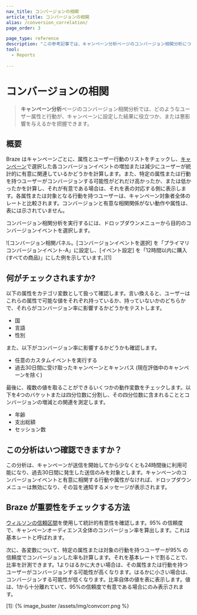 ```yaml
---
nav_title: コンバージョンの相関
article_title: コンバージョンの相関
alias: /conversion_correlation/
page_order: 3

page_type: reference
description: "この参考記事では、キャンペーン分析ページのコンバージョン相関分析について説明しています。"
tool: 
  - Reports
  
---
```


# コンバージョンの相関

> **キャンペーン分析**ページのコンバージョン相関分析では、どのようなユーザー属性と行動が、キャンペーンに設定した結果に役立つか、または悪影響を与えるかを把握できます。 

## 概要

Braze はキャンペーンごとに、属性とユーザー行動のリストをチェックし、[キャンペーン]({{site.baseurl}}/user_guide/engagement_tools/campaigns/testing_and_more/conversion_events/)で選択した各コンバージョンイベントの増加または減少にユーザーが統計的に有意に関連しているかどうかを計算します。また、特定の属性または行動を持つユーザーがコンバージョンする可能性がどれだけ高かったか、または低かったかを計算し、それが有意である場合は、それを表の対応する側に表示します。各属性または対象となる行動を持つユーザーは、キャンペーン対象者全体のレートと比較されます。コンバージョンと有意な相関関係がない動作や属性は、表には示されていません。

コンバージョン相関分析を実行するには、ドロップダウンメニューから目的のコンバージョンイベントを選択します。

![コンバージョン相関パネル。[コンバージョンイベントを選択] を「プライマリコンバージョンイベント-A」に設定し、[イベント設定] を「12時間以内に購入 (すべての商品)」にした例を示しています。][1]

## 何がチェックされますか?

以下の属性をカテゴリ変数として扱って確認します。言い換えると、ユーザーはこれらの属性で可能な値をそれぞれ持っているか、持っていないかのどちらかで、それらがコンバージョン率に影響するかどうかをテストします。

-  国
-  言語
-  性別

また、以下がコンバージョン率に影響するかどうかも確認します。

- 任意のカスタムイベントを実行する
- 過去30日間に受け取ったキャンペーンとキャンバス (現在評価中のキャンペーンを除く)

最後に、複数の値を取ることができるいくつかの動作変数をチェックします。以下を4つのバケットまたは四分位数に分割し、その四分位数に含まれることとコンバージョンの増減との関連を測定します。

- 年齢
- 支出総額
- セッション数

## この分析はいつ確認できますか？

この分析は、キャンペーンが送信を開始してから少なくとも24時間後に利用可能になり、過去30日間に発生した送信のみを対象とします。キャンペーンのコンバージョンイベントと有意に相関する行動や属性がなければ、ドロップダウンメニューは無効になり、その旨を通知するメッセージが表示されます。

## Braze が重要性をチェックする方法

[ウィルソンの信頼区間](https://en.wikipedia.org/wiki/Binomial_proportion_confidence_interval#Wilson_score_interval)を使用して統計的有意性を確認します。95% の信頼度で、キャンペーンオーディエンス全体のコンバージョン率を算出します。これは基本レートと呼ばれます。 

次に、各変数について、特定の属性または対象の行動を持つユーザーが95% の信頼度でコンバージョンした率も計算します。それを基本レートで割ることで、比率を計測できます。1よりはるかに大きい場合は、その属性または行動を持つユーザーがコンバージョンする可能性が高くなります。はるかに小さい場合は、コンバージョンする可能性が低くなります。比率自体の値を表に表示します。値は、1から十分離れていて、95%の信頼度で有意である場合にのみ表示されます。

[1]: {% image_buster /assets/img/convcorr.png %}
